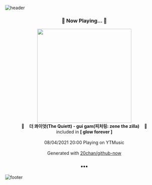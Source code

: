![header](https://capsule-render.vercel.app/api?type=wave&height=170&section=header&text=Hi.%20I'm%20SHIFT&fontColor=090707&fontAlignX=45&fontAlignY=65&fontSize=100)

<h3 align="center">🎵 Now Playing... 🎵</h3>
<p align="center">
  <a href="https://music.youtube.com/watch?v=d2Svr6j8OuI">
    <img width="300" src="https://lh3.googleusercontent.com/kR_RBDwAIwlFZYbKElfaOWWW1Nu-y0fv4Td-yqw-8utVPLkDIRvGDjm6hXEYyUbwVP9UdA4qQbES_5eePw">
  </a>
  <br>
  🎵&nbsp&nbsp&nbsp <b>더 콰이엇(The Quiett) - gui gam(피처링: zene the zilla)</b> &nbsp&nbsp&nbsp🎵
  <br>
  included in <b>[ glow forever ]</b>
  
  <br />
  <br />
  08/04/2021 20:00 Playing on YTMusic
  <br />
  <br />
  Generated with <a href="https://github.com/20chan/github-now">20chan/github-now</a>
</p>

<h3 align="center">•••</h3>

![footer](https://capsule-render.vercel.app/api?type=wave&height=150&section=footer)
